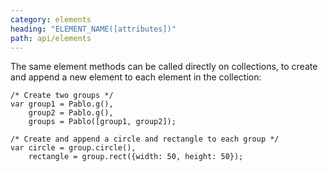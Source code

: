 ```yaml
---
category: elements
heading: "ELEMENT_NAME([attributes])"
path: api/elements
---
```



The same element methods can be called directly on collections, to create and append a new element to each element in the collection:

    /* Create two groups */
    var group1 = Pablo.g(),
        group2 = Pablo.g(),
        groups = Pablo([group1, group2]);

    /* Create and append a circle and rectangle to each group */
    var circle = group.circle(),
        rectangle = group.rect({width: 50, height: 50});

